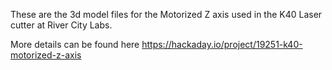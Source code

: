 These are the 3d model files for the Motorized Z axis used in the K40 Laser cutter at River City Labs.

More details can be found here https://hackaday.io/project/19251-k40-motorized-z-axis
